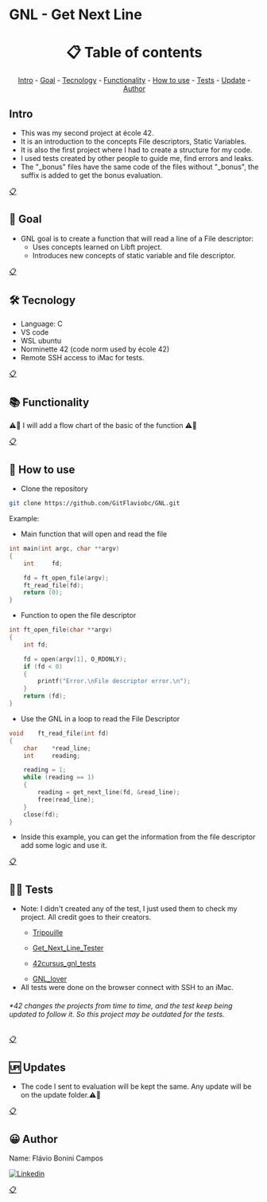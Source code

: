 # GNL - Get Next Line

<h1 name ="content" align = "center">📋 Table of contents</h1>
<p align = "center">
  <a href = "#intro">Intro</a> -
  <a href = "#goal">Goal</a> -
  <a href = "#tec">Tecnology</a> -
  <a href = "#function">Functionality</a> -
  <a href = "#how">How to use</a> -
  <a href = "#test">Tests</a> -
  <a href = "#update">Update</a> -
  <a href = "#author">Author</a>
</p>

<a name="intro"/> <h2> Intro </h2> </a>
- This was my second project at école 42.
- It is an introduction to the concepts File descriptors, Static Variables.
- It is also the first project where I had to create a structure for my code.
- I used tests created by other people to guide me, find errors and leaks.
- The "_bonus" files have the same code of the files without "_bonus", the suffix is added to get the bonus evaluation. 
<p></p>
<a href = "#content">📋</a>

<a name="goal"/> <h2> 🎯 Goal </h2> </a>
- GNL goal is to create a function that will read a line of a File descriptor:
  - Uses concepts learned on Libft project. 
  - Introduces new concepts of static variable and file descriptor.
<p></p>
<a href = "#content">📋</a>

<a name="tec"/> <h2> 🛠️ Tecnology </h2> </a>
- Language: C
- VS code
- WSL ubuntu
- Norminette 42 (code norm used by école 42)
- Remote SSH access to iMac for tests.
<p></p>
<a href = "#content">📋</a>

<a name="function"/> <h2> 📚 Functionality </h2> </a>

⚠️🚧 I will add a flow chart of the basic of the function ⚠️🚧

<p></p>
<a href = "#content">📋</a>

<a name="how"/> <h2> 📖 How to use </h2> </a>

- Clone the repository
```bash
git clone https://github.com/GitFlaviobc/GNL.git
```
Example:

- Main function that will open and read the file
```c
int	main(int argc, char **argv)
{
	int		fd;

	fd = ft_open_file(argv);
	ft_read_file(fd);
	return (0);
}
```

- Function to open the file descriptor
```c
int	ft_open_file(char **argv)
{
	int	fd;

	fd = open(argv[1], O_RDONLY);
	if (fd < 0)
	{
		printf("Error.\nFile descriptor error.\n");
	}
	return (fd);
}
```

- Use the GNL in a loop to read the File Descriptor
```c
void	ft_read_file(int fd)
{
	char	*read_line;
	int		reading;

	reading = 1;
	while (reading == 1)
	{
		reading = get_next_line(fd, &read_line);
		free(read_line);
	}
	close(fd);
}
```
- Inside this example, you can get the information from the file descriptor add some logic and use it.

<p></p>
<a href = "#content">📋</a>

<a name="test"/> <h2> 👨‍💻 Tests </h2> </a>
- Note: I didn't created any of the test, I just used them to check my project. All credit goes to their creators. <p></p>
  - [Tripouille](https://github.com/Tripouille/gnlTester) <p></p>
  - [Get_Next_Line_Tester](https://github.com/Hellio404/Get_Next_Line_Tester) <p></p>
  - [42cursus_gnl_tests](https://github.com/mrjvs/42cursus_gnl_tests) <p></p>
  - [GNL_lover](https://github.com/charMstr/GNL_lover)
- All tests were done on the browser connect with SSH to an iMac.
<p></p>

###### *42 changes the projects from time to time, and the test keep being updated to follow it. So this project may be outdated for the tests.

<p></p>
<a href = "#content">📋</a>

<a name="update"/> <h2> 🆙 Updates </h2> </a>
- The code I sent to evaluation will be kept the same. Any update will be on the update folder.⚠️🚧
<p></p>
<a href = "#content">📋</a>

<a name="author"/> <h2> 😀 Author </h2> </a>
Name: Flávio Bonini Campos
<p></p>

[![Linkedin](https://img.shields.io/badge/LinkedIn-0077B5?style=for-the-badge&logo=linkedin&logoColor=white)](https://www.linkedin.com/in/flaviobc88/)
<p></p>
<a href = "#content">📋</a>
<p></p>
